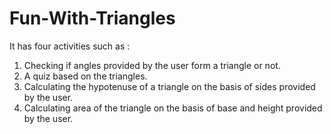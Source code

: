 # Fun-With-Triangles
It has four activities such as :
1. Checking if angles provided by the user form a triangle or not.
2. A quiz based on the triangles.
3. Calculating the hypotenuse of a triangle on the basis of sides provided by the user.
4. Calculating area of the triangle on the basis of base and height provided by the user.
 

